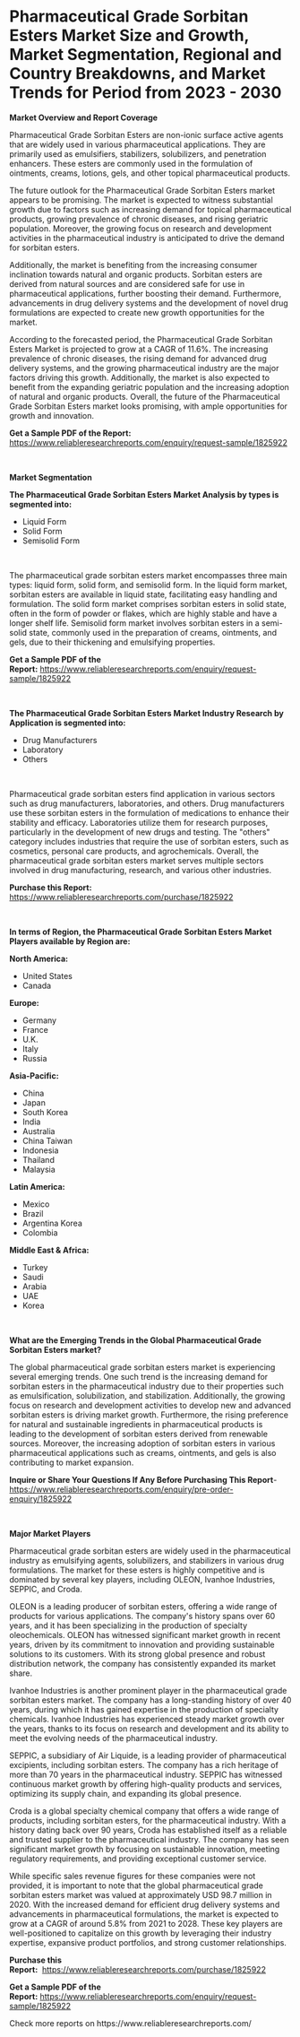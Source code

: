 <p><h1>Pharmaceutical Grade Sorbitan Esters Market Size and Growth, Market Segmentation, Regional and Country Breakdowns, and Market Trends for Period from 2023 -  2030</h1></p><p><strong>Market Overview and Report Coverage</strong></p>
<p><p>Pharmaceutical Grade Sorbitan Esters are non-ionic surface active agents that are widely used in various pharmaceutical applications. They are primarily used as emulsifiers, stabilizers, solubilizers, and penetration enhancers. These esters are commonly used in the formulation of ointments, creams, lotions, gels, and other topical pharmaceutical products.</p><p>The future outlook for the Pharmaceutical Grade Sorbitan Esters market appears to be promising. The market is expected to witness substantial growth due to factors such as increasing demand for topical pharmaceutical products, growing prevalence of chronic diseases, and rising geriatric population. Moreover, the growing focus on research and development activities in the pharmaceutical industry is anticipated to drive the demand for sorbitan esters.</p><p>Additionally, the market is benefiting from the increasing consumer inclination towards natural and organic products. Sorbitan esters are derived from natural sources and are considered safe for use in pharmaceutical applications, further boosting their demand. Furthermore, advancements in drug delivery systems and the development of novel drug formulations are expected to create new growth opportunities for the market.</p><p>According to the forecasted period, the Pharmaceutical Grade Sorbitan Esters Market is projected to grow at a CAGR of 11.6%. The increasing prevalence of chronic diseases, the rising demand for advanced drug delivery systems, and the growing pharmaceutical industry are the major factors driving this growth. Additionally, the market is also expected to benefit from the expanding geriatric population and the increasing adoption of natural and organic products. Overall, the future of the Pharmaceutical Grade Sorbitan Esters market looks promising, with ample opportunities for growth and innovation.</p></p>
<p><strong>Get a Sample PDF of the Report:</strong> <a href="https://www.reliableresearchreports.com/enquiry/request-sample/1825922">https://www.reliableresearchreports.com/enquiry/request-sample/1825922</a></p>
<p>&nbsp;</p>
<p><strong>Market Segmentation</strong></p>
<p><strong>The Pharmaceutical Grade Sorbitan Esters Market Analysis by types is segmented into:</strong></p>
<p><ul><li>Liquid Form</li><li>Solid Form</li><li>Semisolid Form</li></ul></p>
<p>&nbsp;</p>
<p><p>The pharmaceutical grade sorbitan esters market encompasses three main types: liquid form, solid form, and semisolid form. In the liquid form market, sorbitan esters are available in liquid state, facilitating easy handling and formulation. The solid form market comprises sorbitan esters in solid state, often in the form of powder or flakes, which are highly stable and have a longer shelf life. Semisolid form market involves sorbitan esters in a semi-solid state, commonly used in the preparation of creams, ointments, and gels, due to their thickening and emulsifying properties.</p></p>
<p><strong>Get a Sample PDF of the Report:</strong>&nbsp;<a href="https://www.reliableresearchreports.com/enquiry/request-sample/1825922">https://www.reliableresearchreports.com/enquiry/request-sample/1825922</a></p>
<p>&nbsp;</p>
<p><strong>The Pharmaceutical Grade Sorbitan Esters Market Industry Research by Application is segmented into:</strong></p>
<p><ul><li>Drug Manufacturers</li><li>Laboratory</li><li>Others</li></ul></p>
<p>&nbsp;</p>
<p><p>Pharmaceutical grade sorbitan esters find application in various sectors such as drug manufacturers, laboratories, and others. Drug manufacturers use these sorbitan esters in the formulation of medications to enhance their stability and efficacy. Laboratories utilize them for research purposes, particularly in the development of new drugs and testing. The "others" category includes industries that require the use of sorbitan esters, such as cosmetics, personal care products, and agrochemicals. Overall, the pharmaceutical grade sorbitan esters market serves multiple sectors involved in drug manufacturing, research, and various other industries.</p></p>
<p><strong>Purchase this Report:</strong>&nbsp; <a href="https://www.reliableresearchreports.com/purchase/1825922">https://www.reliableresearchreports.com/purchase/1825922</a></p>
<p>&nbsp;</p>
<p><strong>In terms of Region, the Pharmaceutical Grade Sorbitan Esters Market Players available by Region are:</strong></p>
<p>
    <p> <strong> North America: </strong>
        <ul>
            <li>United States</li>
            <li>Canada</li>
        </ul>
        </p> 
    <p> <strong> Europe: </strong>
        <ul>
            <li>Germany</li>
            <li>France</li>
            <li>U.K.</li>
            <li>Italy</li>
            <li>Russia</li>
        </ul>
        </p> 
    <p> <strong> Asia-Pacific: </strong>
        <ul>
            <li>China</li>
            <li>Japan</li>
            <li>South Korea</li>
            <li>India</li>
            <li>Australia</li>
            <li>China Taiwan</li>
            <li>Indonesia</li>
            <li>Thailand</li>
            <li>Malaysia</li>
        </ul>
        </p> 
    <p> <strong> Latin America: </strong>
        <ul>
            <li>Mexico</li>
            <li>Brazil</li>
            <li>Argentina Korea</li>
            <li>Colombia</li>
        </ul>
        </p> 
    <p> <strong> Middle East & Africa: </strong>
        <ul>
            <li>Turkey</li>
            <li>Saudi</li>
            <li>Arabia</li>
            <li>UAE</li>
            <li>Korea</li>
        </ul>
    </p>
    </p>
<p>&nbsp;</p>
<p><strong>What are the Emerging Trends in the Global Pharmaceutical Grade Sorbitan Esters market?</strong></p>
<p><p>The global pharmaceutical grade sorbitan esters market is experiencing several emerging trends. One such trend is the increasing demand for sorbitan esters in the pharmaceutical industry due to their properties such as emulsification, solubilization, and stabilization. Additionally, the growing focus on research and development activities to develop new and advanced sorbitan esters is driving market growth. Furthermore, the rising preference for natural and sustainable ingredients in pharmaceutical products is leading to the development of sorbitan esters derived from renewable sources. Moreover, the increasing adoption of sorbitan esters in various pharmaceutical applications such as creams, ointments, and gels is also contributing to market expansion.</p></p>
<p><strong>Inquire or Share Your Questions If Any Before Purchasing This Report</strong>- <a href="https://www.reliableresearchreports.com/enquiry/pre-order-enquiry/1825922">https://www.reliableresearchreports.com/enquiry/pre-order-enquiry/1825922</a></p>
<p>&nbsp;</p>
<p><strong>Major Market Players</strong></p>
<p><p>Pharmaceutical grade sorbitan esters are widely used in the pharmaceutical industry as emulsifying agents, solubilizers, and stabilizers in various drug formulations. The market for these esters is highly competitive and is dominated by several key players, including OLEON, Ivanhoe Industries, SEPPIC, and Croda.</p><p>OLEON is a leading producer of sorbitan esters, offering a wide range of products for various applications. The company's history spans over 60 years, and it has been specializing in the production of specialty oleochemicals. OLEON has witnessed significant market growth in recent years, driven by its commitment to innovation and providing sustainable solutions to its customers. With its strong global presence and robust distribution network, the company has consistently expanded its market share.</p><p>Ivanhoe Industries is another prominent player in the pharmaceutical grade sorbitan esters market. The company has a long-standing history of over 40 years, during which it has gained expertise in the production of specialty chemicals. Ivanhoe Industries has experienced steady market growth over the years, thanks to its focus on research and development and its ability to meet the evolving needs of the pharmaceutical industry.</p><p>SEPPIC, a subsidiary of Air Liquide, is a leading provider of pharmaceutical excipients, including sorbitan esters. The company has a rich heritage of more than 70 years in the pharmaceutical industry. SEPPIC has witnessed continuous market growth by offering high-quality products and services, optimizing its supply chain, and expanding its global presence.</p><p>Croda is a global specialty chemical company that offers a wide range of products, including sorbitan esters, for the pharmaceutical industry. With a history dating back over 90 years, Croda has established itself as a reliable and trusted supplier to the pharmaceutical industry. The company has seen significant market growth by focusing on sustainable innovation, meeting regulatory requirements, and providing exceptional customer service.</p><p>While specific sales revenue figures for these companies were not provided, it is important to note that the global pharmaceutical grade sorbitan esters market was valued at approximately USD 98.7 million in 2020. With the increased demand for efficient drug delivery systems and advancements in pharmaceutical formulations, the market is expected to grow at a CAGR of around 5.8% from 2021 to 2028. These key players are well-positioned to capitalize on this growth by leveraging their industry expertise, expansive product portfolios, and strong customer relationships.</p></p>
<p><strong>Purchase this Report:</strong>&nbsp;&nbsp;<a href="https://www.reliableresearchreports.com/purchase/1825922">https://www.reliableresearchreports.com/purchase/1825922</a></p>
<p></p>
<p><strong>Get a Sample PDF of the Report:</strong>&nbsp;<a href="https://www.reliableresearchreports.com/enquiry/request-sample/1825922">https://www.reliableresearchreports.com/enquiry/request-sample/1825922</a></p>
<p>Check more reports on https://www.reliableresearchreports.com/</p>